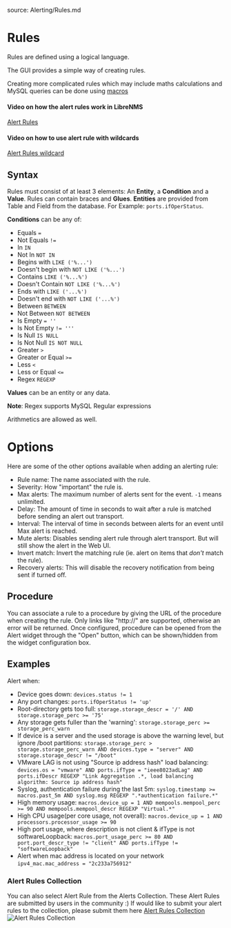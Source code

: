 source: Alerting/Rules.md

# Rules
Rules are defined using a logical language.

The GUI provides a simple way of creating rules.

Creating more complicated rules which may include maths calculations and MySQL queries can be done using [macros](Macros.md)

#### Video on how the alert rules work in LibreNMS 
[Alert Rules](https://youtu.be/ryv0j8GEkhM)
#### Video on how to use alert rule with wildcards
[Alert Rules wildcard](https://youtu.be/eYYioFNcrAk)

## Syntax
Rules must consist of at least 3 elements: An __Entity__, a __Condition__ and a __Value__.
Rules can contain braces and __Glues__.
__Entities__ are provided from Table and Field from the database. For Example: `ports.ifOperStatus`.
 
__Conditions__ can be any of:

- Equals `=`
- Not Equals `!=`
- In `IN`
- Not In `NOT IN`
- Begins with `LIKE ('%...')`
- Doesn't begin with `NOT LIKE ('%...')`
- Contains `LIKE ('%...%')`
- Doesn't Contain `NOT LIKE ('%...%')`
- Ends with `LIKE ('...%')`
- Doesn't end with `NOT LIKE ('...%')`
- Between `BETWEEN`
- Not Between `NOT BETWEEN`
- Is Empty `= ''`
- Is Not Empty `!= '''`
- Is Null `IS NULL`
- Is Not Null `IS NOT NULL`
- Greater `>`
- Greater or Equal `>=`
- Less `<`
- Less or Equal `<=`
- Regex `REGEXP`

__Values__ can be an entity or any data.

__Note__: Regex supports MySQL Regular expressions

Arithmetics are allowed as well.

# Options

Here are some of the other options available when adding an alerting rule:

- Rule name: The name associated with the rule.
- Severity: How "important" the rule is.
- Max alerts: The maximum number of alerts sent for the event.  `-1` means unlimited.
- Delay: The amount of time in seconds to wait after a rule is matched before sending an alert out transport.
- Interval: The interval of time in seconds between alerts for an event until Max alert is reached.
- Mute alerts: Disables sending alert rule through alert transport. But will still show the alert in the Web UI.
- Invert match: Invert the matching rule (ie. alert on items that _don't_ match the rule).
- Recovery alerts: This will disable the recovery notification from being sent if turned off.

## Procedure
You can associate a rule to a procedure by giving the URL of the procedure when creating the rule. Only links like "http://" are supported, otherwise an error will be returned. Once configured, procedure can be opened from the Alert widget through the "Open" button, which can be shown/hidden from the widget configuration box.

## Examples

Alert when:

- Device goes down: `devices.status != 1`
- Any port changes: `ports.ifOperStatus != 'up'`
- Root-directory gets too full: `storage.storage_descr = '/' AND storage.storage_perc >= '75'`
- Any storage gets fuller than the 'warning': `storage.storage_perc >= storage_perc_warn`
- If device is a server and the used storage is above the warning level, but ignore /boot partitions: `storage.storage_perc > storage.storage_perc_warn AND devices.type = "server" AND storage.storage_descr != "/boot"`
- VMware LAG is not using "Source ip address hash" load balancing: `devices.os = "vmware" AND ports.ifType = "ieee8023adLag" AND ports.ifDescr REGEXP "Link Aggregation .*, load balancing algorithm: Source ip address hash"`
- Syslog, authentication failure during the last 5m: `syslog.timestamp >= macros.past_5m AND syslog.msg REGEXP ".*authentication failure.*"`
- High memory usage: `macros.device_up = 1 AND mempools.mempool_perc >= 90 AND mempools.mempool_descr REGEXP "Virtual.*"`
- High CPU usage(per core usage, not overall): `macros.device_up = 1 AND processors.processor_usage >= 90`
- High port usage, where description is not client & ifType is not softwareLoopback: `macros.port_usage_perc >= 80 AND port.port_descr_type != "client" AND ports.ifType != "softwareLoopback"`
- Alert when mac address is located on your network `ipv4_mac.mac_address = "2c233a756912"`

### Alert Rules Collection
You can also select Alert Rule from the Alerts Collection. These Alert Rules are submitted by users in the community :)
If would like to submit your alert rules to the collection, please submit them here [Alert Rules Collection](https://github.com/librenms/librenms/blob/master/misc/alert_rules.json)
![Alert Rules Collection](/img/alert-rules-collection.png)

